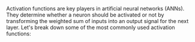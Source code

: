 
Activation functions are key players in artificial neural networks (ANNs). They determine whether a neuron should be activated or not by transforming the weighted sum of inputs into an output signal for the next layer. Let's break down some of the most commonly used activation functions:
